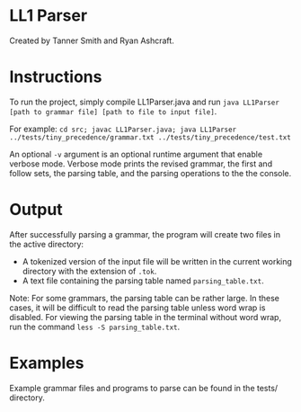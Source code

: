 # LL1 Parser
Created by Tanner Smith and Ryan Ashcraft.

# Instructions
To run the project, simply compile LL1Parser.java and run `java LL1Parser [path to grammar file] [path to file to input file]`.

For example: `cd src; javac LL1Parser.java; java LL1Parser ../tests/tiny_precedence/grammar.txt ../tests/tiny_precedence/test.txt`

An optional `-v` argument is an optional runtime argument that enable verbose mode. Verbose mode prints the revised grammar, the first and follow sets, the parsing table, and the parsing operations to the the console.

# Output

After successfully parsing a grammar, the program will create two files in the active directory:

* A tokenized version of the input file will be written in the current working directory with the extension of `.tok`.
* A text file containing the parsing table named `parsing_table.txt`.

Note: For some grammars, the parsing table can be rather large. In these cases, it will be difficult to read the parsing table unless word wrap is disabled. For viewing the parsing table in the terminal without word wrap, run the command `less -S parsing_table.txt`.

# Examples
Example grammar files and programs to parse can be found in the tests/ directory.
